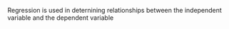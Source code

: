 Regression is used in deternining relationships between the independent variable and the dependent variable
